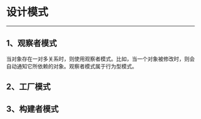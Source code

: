 # 设计模式

***

## 1、观察者模式

当对象存在一对多关系时，则使用观察者模式。比如，当一个对象被修改时，则会自动通知它所依赖的对象。观察者模式属于行为型模式。

## 2、工厂模式

## 3、构建者模式



